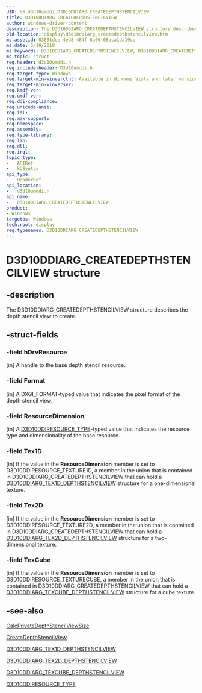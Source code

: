 ```yaml
---
UID: NS:d3d10umddi.D3D10DDIARG_CREATEDEPTHSTENCILVIEW
title: D3D10DDIARG_CREATEDEPTHSTENCILVIEW
author: windows-driver-content
description: The D3D10DDIARG_CREATEDEPTHSTENCILVIEW structure describes the depth stencil view to create.
old-location: display\d3d10ddiarg_createdepthstencilview.htm
ms.assetid: 03851dee-4ed8-484f-8a00-68aca1da19ce
ms.date: 5/10/2018
ms.keywords: D3D10DDIARG_CREATEDEPTHSTENCILVIEW, D3D10DDIARG_CREATEDEPTHSTENCILVIEW structure [Display Devices], UMDisplayDriver_Dx10param_Structs_7460e9f5-4a7b-469a-8019-cc634f00d4c1.xml, d3d10umddi/D3D10DDIARG_CREATEDEPTHSTENCILVIEW, display.d3d10ddiarg_createdepthstencilview
ms.topic: struct
req.header: d3d10umddi.h
req.include-header: D3d10umddi.h
req.target-type: Windows
req.target-min-winverclnt: Available in Windows Vista and later versions of the Windows operating systems.
req.target-min-winversvr: 
req.kmdf-ver: 
req.umdf-ver: 
req.ddi-compliance: 
req.unicode-ansi: 
req.idl: 
req.max-support: 
req.namespace: 
req.assembly: 
req.type-library: 
req.lib: 
req.dll: 
req.irql: 
topic_type:
-	APIRef
-	kbSyntax
api_type:
-	HeaderDef
api_location:
-	d3d10umddi.h
api_name:
-	D3D10DDIARG_CREATEDEPTHSTENCILVIEW
product:
- Windows
targetos: Windows
tech.root: display
req.typenames: D3D10DDIARG_CREATEDEPTHSTENCILVIEW
---
```


# D3D10DDIARG_CREATEDEPTHSTENCILVIEW structure


## -description


The D3D10DDIARG_CREATEDEPTHSTENCILVIEW structure describes the depth stencil view to create.


## -struct-fields




### -field hDrvResource

[in] A handle to the base depth stencil resource. 


### -field Format

[in] A DXGI_FORMAT-typed value that indicates the pixel format of the depth stencil view.


### -field ResourceDimension

[in] A <a href="https://msdn.microsoft.com/library/windows/hardware/ff541810">D3D10DDIRESOURCE_TYPE</a>-typed value that indicates the resource type and dimensionality of the base resource. 


### -field Tex1D

[in] If the value in the <b>ResourceDimension</b> member is set to D3D10DDIRESOURCE_TEXTURE1D, a member in the union that is contained in D3D10DDIARG_CREATEDEPTHSTENCILVIEW that can hold a <a href="https://msdn.microsoft.com/library/windows/hardware/ff541754">D3D10DDIARG_TEX1D_DEPTHSTENCILVIEW</a> structure for a one-dimensional texture. 


### -field Tex2D

[in] If the value in the <b>ResourceDimension</b> member is set to D3D10DDIRESOURCE_TEXTURE2D, a member in the union that is contained in D3D10DDIARG_CREATEDEPTHSTENCILVIEW that can hold a <a href="https://msdn.microsoft.com/library/windows/hardware/ff541763">D3D10DDIARG_TEX2D_DEPTHSTENCILVIEW</a> structure for a two-dimensional texture. 


### -field TexCube

[in] If the value in the <b>ResourceDimension</b> member is set to D3D10DDIRESOURCE_TEXTURECUBE, a member in the union that is contained in D3D10DDIARG_CREATEDEPTHSTENCILVIEW that can hold a <a href="https://msdn.microsoft.com/library/windows/hardware/ff541797">D3D10DDIARG_TEXCUBE_DEPTHSTENCILVIEW</a> structure for a cube texture. 


## -see-also




<a href="https://msdn.microsoft.com/e5dfa018-f9a5-467f-8e84-9697d5f94689">CalcPrivateDepthStencilViewSize</a>



<a href="https://msdn.microsoft.com/1a1c28f0-8343-4255-8055-d31eb643b7d5">CreateDepthStencilView</a>



<a href="https://msdn.microsoft.com/library/windows/hardware/ff541754">D3D10DDIARG_TEX1D_DEPTHSTENCILVIEW</a>



<a href="https://msdn.microsoft.com/library/windows/hardware/ff541763">D3D10DDIARG_TEX2D_DEPTHSTENCILVIEW</a>



<a href="https://msdn.microsoft.com/library/windows/hardware/ff541797">D3D10DDIARG_TEXCUBE_DEPTHSTENCILVIEW</a>



<a href="https://msdn.microsoft.com/library/windows/hardware/ff541810">D3D10DDIRESOURCE_TYPE</a>
 

 

